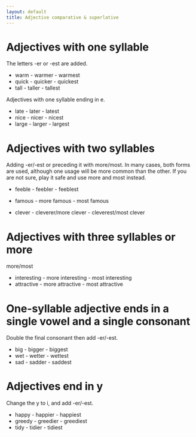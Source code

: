 ```yaml
---
layout: default
title: Adjective comparative & superlative
---
```


# Adjectives with one syllable
The letters -er or -est are added.

* warm - warmer - warmest
* quick - quicker - quickest
* tall - taller - tallest

Adjectives with one syllable ending in e.

* late - later - latest
* nice - nicer - nicest
* large - larger - largest


# Adjectives with two syllables
Adding -er/-est or preceding it with more/most. In many cases, both forms are used, although one usage will be more common than the other. If you are not sure, play it safe and use more and most instead.

* feeble - feebler - feeblest

* famous - more famous - most famous

* clever - cleverer/more clever - cleverest/most clever

# Adjectives with three syllables or more
more/most

* interesting - more interesting - most interesting
* attractive - more attractive - most attractive


# One-syllable adjective ends in a single vowel and a single consonant
Double the final consonant then add -er/-est.

* big - bigger - biggest
* wet - wetter - wettest
* sad - sadder - saddest

# Adjectives end in y
Change the y to i, and add -er/-est.

* happy - happier - happiest
* greedy - greedier - greediest
* tidy - tidier - tidiest

